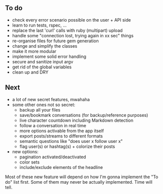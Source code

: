 ## To do

- check every error scenario possible on the user + API side
- learn to run tests, rspec, ...
- replace the last 'curl' calls with ruby (multipart) upload
- handle some "connection lost, trying again in xx sec" things
- re-organise files for future gem generation
- change and simplify the classes 
- make it more modular
- implement some solid error handling
- secure and sanitize input argv
- get rid of the global variables
- clean up and DRY

## Next

- a lot of new secret features, mwahaha
- some other ones not so secret:
    - backup all your files
    - save/bookmark conversations (for backup/reference purposes)
    - live character countdown including Markdown detection
    - follow a conversation in real time
    - more options activable from the app itself
    - export posts/streams to different formats
    - semantic questions like "does user x follow user x"
    - flag user(s) or hashtag(s) + colorize their posts
- new options:
    - pagination activated/deactivated
    - color sets
    - include/exclude elements of the headline

Most of these new feature will depend on how I'm gonna implement the "To do" list first. Some of them may never be actually implemented. Time will tell.



